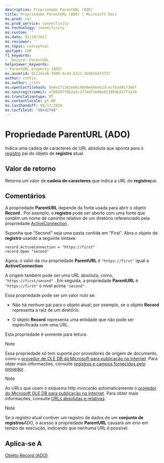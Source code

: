```yaml
---
description: Propriedade ParentURL (ADO)
title: Propriedade ParentURL (ADO) | Microsoft Docs
ms.prod: sql
ms.prod_service: connectivity
ms.technology: connectivity
ms.custom: ''
ms.date: 01/19/2017
ms.reviewer: ''
ms.topic: conceptual
apitype: COM
f1_keywords:
- _Record::ParentURL
helpviewer_keywords:
- ParentURL property [ADO]
ms.assetid: 65120ce6-3900-4cd4-b322-3b9816d74737
author: rothja
ms.author: jroth
ms.openlocfilehash: 8e8e171362e66c9809e646eb33cecfbad91f30df
ms.sourcegitcommit: e700497f962e4c2274df16d9e651059b42ff1a10
ms.translationtype: MT
ms.contentlocale: pt-BR
ms.lasthandoff: 08/17/2020
ms.locfileid: "88442748"
---
```

# <a name="parenturl-property-ado"></a>Propriedade ParentURL (ADO)
Indica uma cadeia de caracteres de URL absoluta que aponta para o [registro](../../../ado/reference/ado-api/record-object-ado.md) pai do objeto de **registro** atual.  
  
## <a name="return-value"></a>Valor de retorno  
 Retorna um valor de **cadeia de caracteres** que indica a URL do **registro**pai.  
  
## <a name="remarks"></a>Comentários  
 A propriedade **ParentURL** depende da fonte usada para abrir o objeto **Record** . Por exemplo, o **registro** pode ser aberto com uma fonte que contém um nome de caminho relativo de um diretório referenciado pela propriedade [ActiveConnection](../../../ado/reference/ado-api/activeconnection-property-ado.md) .  
  
 Suponha que "Second" seja uma pasta contida em "First". Abra o objeto de **registro** usando a seguinte sintaxe:  
  
```  
record.ActiveConnection = "https://first"  
record.Open "second"  
```  
  
 Agora, o valor da `the` propriedade **ParentURL** é `"https://first"` igual a **ActiveConnection**.  
  
 A origem também pode ser uma URL absoluta, como, `"https://first/second"` . Em seguida, a propriedade **ParentURL** é `"https://first"` o nível acima `"second"` .  
  
 Essa propriedade pode ser um valor nulo se:  
  
-   Não há nenhum pai para o objeto atual; por exemplo, se o objeto **Record** representa a raiz de um diretório.  
  
-   O objeto **Record** representa uma entidade que não pode ser especificada com uma URL.  
  
 Esta propriedade é somente para leitura.  
  
> [!NOTE]
>  Essa propriedade só tem suporte por provedores de origem de documento, como o [provedor de OLE DB da Microsoft para publicação na Internet](../../../ado/guide/appendixes/microsoft-ole-db-provider-for-internet-publishing.md). Para obter mais informações, consulte [registros e campos fornecidos pelo provedor](../../../ado/guide/data/records-and-provider-supplied-fields.md).  
  
> [!NOTE]
>  As URLs que usam o esquema http invocarão automaticamente o [provedor do Microsoft OLE DB para publicação na Internet](../../../ado/guide/appendixes/microsoft-ole-db-provider-for-internet-publishing.md). Para obter mais informações, consulte [URLs absolutas e relativas](../../../ado/guide/data/absolute-and-relative-urls.md).  
  
> [!NOTE]
>  Se o registro atual contiver um registro de dados de um **conjunto de registros**ADO, o acesso à propriedade **ParentURL** causará um erro em tempo de execução, indicando que nenhuma URL é possível.  
  
## <a name="applies-to"></a>Aplica-se A  
 [Objeto Record (ADO)](../../../ado/reference/ado-api/record-object-ado.md)
